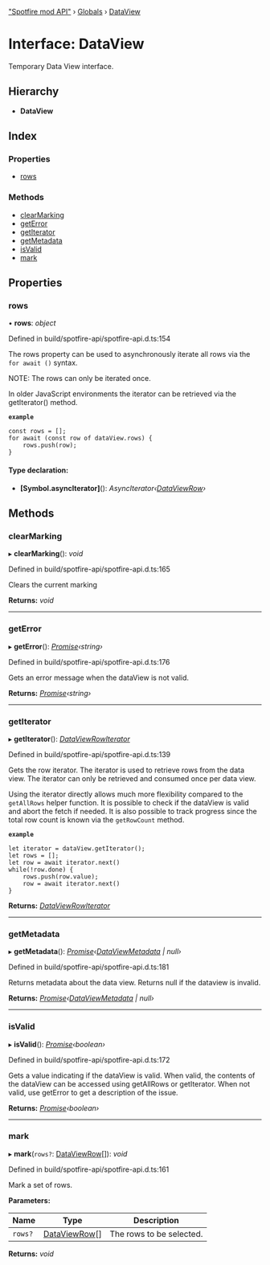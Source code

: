 ["Spotfire mod API"](../README.md) › [Globals](../globals.md) › [DataView](dataview.md)

# Interface: DataView

Temporary Data View interface.

## Hierarchy

* **DataView**

## Index

### Properties

* [rows](dataview.md#rows)

### Methods

* [clearMarking](dataview.md#clearmarking)
* [getError](dataview.md#geterror)
* [getIterator](dataview.md#getiterator)
* [getMetadata](dataview.md#getmetadata)
* [isValid](dataview.md#isvalid)
* [mark](dataview.md#mark)

## Properties

###  rows

• **rows**: *object*

Defined in build/spotfire-api/spotfire-api.d.ts:154

The rows property can be used to asynchronously iterate all rows via the `for await ()` syntax.

NOTE: The rows can only be iterated once.

In older JavaScript environments the iterator can be retrieved via the getIterator() method.

**`example`** 
```
const rows = [];
for await (const row of dataView.rows) {
    rows.push(row);
}
```

#### Type declaration:

* **[Symbol.asyncIterator]**(): *AsyncIterator‹[DataViewRow](dataviewrow.md)›*

## Methods

###  clearMarking

▸ **clearMarking**(): *void*

Defined in build/spotfire-api/spotfire-api.d.ts:165

Clears the current marking

**Returns:** *void*

___

###  getError

▸ **getError**(): *[Promise](observable.md#promise)‹string›*

Defined in build/spotfire-api/spotfire-api.d.ts:176

Gets an error message when the dataView is not valid.

**Returns:** *[Promise](observable.md#promise)‹string›*

___

###  getIterator

▸ **getIterator**(): *[DataViewRowIterator](dataviewrowiterator.md)*

Defined in build/spotfire-api/spotfire-api.d.ts:139

Gets the row iterator. The iterator is used to retrieve rows from the data view. The iterator can only be retrieved and consumed once per data view.

Using the iterator directly allows much more flexibility compared to the `getAllRows` helper function.
It is possible to check if the dataView is valid and abort the fetch if needed. It is also possible to track progress since the total row count is known via the `getRowCount` method.

**`example`** 
```
let iterator = dataView.getIterator();
let rows = [];
let row = await iterator.next()
while(!row.done) {
    rows.push(row.value);
    row = await iterator.next()
}
```

**Returns:** *[DataViewRowIterator](dataviewrowiterator.md)*

___

###  getMetadata

▸ **getMetadata**(): *[Promise](observable.md#promise)‹[DataViewMetadata](dataviewmetadata.md) | null›*

Defined in build/spotfire-api/spotfire-api.d.ts:181

Returns metadata about the data view.
Returns null if the dataview is invalid.

**Returns:** *[Promise](observable.md#promise)‹[DataViewMetadata](dataviewmetadata.md) | null›*

___

###  isValid

▸ **isValid**(): *[Promise](observable.md#promise)‹boolean›*

Defined in build/spotfire-api/spotfire-api.d.ts:172

Gets a value indicating if the dataView is valid.
When valid, the contents of the dataView can be accessed
using getAllRows or getIterator.
When not valid, use getError to get a description of the issue.

**Returns:** *[Promise](observable.md#promise)‹boolean›*

___

###  mark

▸ **mark**(`rows?`: [DataViewRow](dataviewrow.md)[]): *void*

Defined in build/spotfire-api/spotfire-api.d.ts:161

Mark a set of rows.

**Parameters:**

Name | Type | Description |
------ | ------ | ------ |
`rows?` | [DataViewRow](dataviewrow.md)[] | The rows to be selected.  |

**Returns:** *void*
